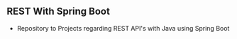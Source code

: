 ## REST With Spring Boot

* Repository to Projects regarding REST API's with Java using Spring Boot
